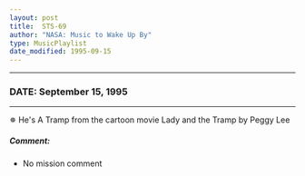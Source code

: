 ```yaml
---
layout: post
title:  STS-69
author: "NASA: Music to Wake Up By"
type: MusicPlaylist
date_modified: 1995-09-15
---
```


----
### DATE: September 15, 1995
----
✵ He's A Tramp from the cartoon movie Lady and the Tramp by Peggy Lee

##### Comment:
* No mission comment
